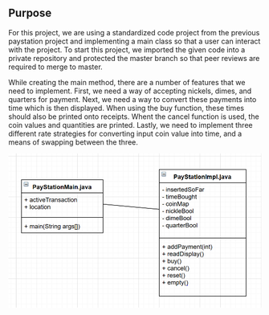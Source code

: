 ## Purpose
For this project, we are using a standardized code project from the previous paystation
project and implementing a main class so that a user can interact with the project.
To start this project, we imported the given code into a private repository
and protected the master branch so that peer reviews are required to merge
to master.

While creating the main method, there are a number of features that we need to
implement. First, we need a way of accepting nickels, dimes, and quarters for payment. 
Next, we need a way to convert these payments into time which is then displayed.
When using the buy function, these times should also be printed onto receipts. 
Whent the cancel function is used, the coin values and quantities are printed.
Lastly, we need to implement three different rate strategies for converting 
input coin value into time, and a means of swapping between the three.




![Use Case Image](PayStationUML.PNG)
